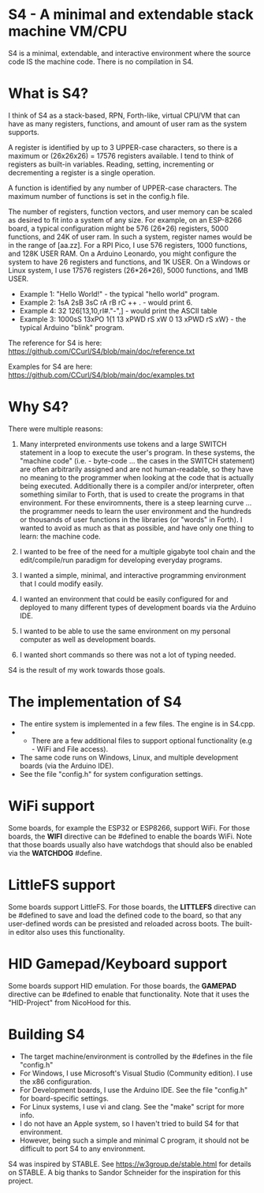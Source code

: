 # S4 - A minimal and extendable stack machine VM/CPU

S4 is a minimal, extendable, and interactive environment where the source code IS the machine code. There is no compilation in S4.

# What is S4?

I think of S4 as a stack-based, RPN, Forth-like, virtual CPU/VM that can have as many registers, functions, and amount of user ram as the system supports.

A register is identified by up to 3 UPPER-case characters, so there is a maximum or (26x26x26) = 17576 registers available. I tend to think of registers as built-in variables. Reading, setting, incrementing or decrementing a register is a single operation.

A function is identified by any number of UPPER-case characters. The maximum number of functions is set in the config.h file.

The number of registers, function vectors, and user memory can be scaled as desired to fit into a system of any size. For example, on an ESP-8266 board, a typical configuration might be 576 (26\*26) registers, 5000 functions, and 24K of user ram. In such a system, register names would be in the range of [aa.zz]. For a RPI Pico, I use 576 registers, 1000 functions, and 128K USER RAM. On a Arduino Leonardo, you might configure the system to have 26 registers and functions, and 1K USER. On a Windows or Linux system, I use 17576 registers (26\*26\*26), 5000 functions, and 1MB USER.

- Example 1: "Hello World!"            - the typical "hello world" program.
- Example 2: 1sA 2sB 3sC rA rB rC ++ . - would print 6.
- Example 4: 32 126\[13,10,rI#."-",\]  - would print the ASCII table
- Example 3: 1000sS 13xPO 1{1 13 xPWD rS xW 0 13 xPWD rS xW} - the typical Arduino "blink" program.

The reference for S4 is here:   https://github.com/CCurl/S4/blob/main/doc/reference.txt

Examples for S4 are here: https://github.com/CCurl/S4/blob/main/doc/examples.txt

# Why S4?

There were multiple reasons:

1. Many interpreted environments use tokens and a large SWITCH statement in a loop to execute the user's program. In these systems, the "machine code" (i.e. - byte-code ... the cases in the SWITCH statement) are often arbitrarily assigned and are not human-readable, so they have no meaning to the programmer when looking at the code that is actually being executed. Additionally there is a compiler and/or interpreter, often something similar to Forth, that is used to create the programs in that environment. For these enviromnents, there is a steep learning curve ... the programmer needs to learn the user environment and the hundreds or thousands of user functions in the libraries (or "words" in Forth). I wanted to avoid as much as that as possible, and have only one thing to learn: the machine code.

2. I wanted to be free of the need for a multiple gigabyte tool chain and the edit/compile/run paradigm for developing everyday programs.

3. I wanted a simple, minimal, and interactive programming environment that I could modify easily.

4. I wanted an environment that could be easily configured for and deployed to many different types of development boards via the Arduino IDE.

5. I wanted to be able to use the same environment on my personal computer as well as development boards.

6. I wanted short commands so there was not a lot of typing needed.

S4 is the result of my work towards those goals.

# The implementation of S4

- The entire system is implemented in a few files. The engine is in S4.cpp.
- - There are a few additional files to support optional functionality (e.g - WiFi and File access).
- The same code runs on Windows, Linux, and multiple development boards (via the Arduino IDE).
- See the file "config.h" for system configuration settings.

# WiFi support

Some boards, for example the ESP32 or ESP8266, support WiFi. For those boards, the __WIFI__ directive can be #defined to enable the boards WiFi.
Note that those boards usually also have watchdogs that should also be enabled via the __WATCHDOG__ #define.

# LittleFS support

Some boards support LittleFS. For those boards, the __LITTLEFS__ directive can be #defined to save and load the defined code to the board, so that any user-defined words can be presisted and reloaded across boots. The built-in editor also uses this functionality.

# HID Gamepad/Keyboard support

Some boards support HID emulation. For those boards, the __GAMEPAD__ directive can be #defined to enable that functionality. Note that it uses the "HID-Project" from NicoHood for this.

# Building S4

- The target machine/environment is controlled by the #defines in the file "config.h"
- For Windows, I use Microsoft's Visual Studio (Community edition). I use the x86 configuration.
- For Development boards, I use the Arduino IDE. See the file "config.h" for board-specific settings.
- For Linux systems, I use vi and clang. See the "make" script for more info.
- I do not have an Apple system, so I haven't tried to build S4 for that environment.
- However, being such a simple and minimal C program, it should not be difficult to port S4 to any environment.

S4 was inspired by STABLE. See https://w3group.de/stable.html for details on STABLE.
A big thanks to Sandor Schneider for the inspiration for this project.
